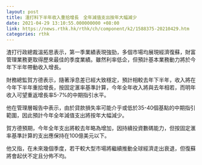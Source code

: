```yaml
---
layout: post
title: 渣打料下半年收入重拾增長　全年減值支出按年大幅減少
date: 2021-04-29 13:10:55.000000000 +08:00
link: https://news.rthk.hk/rthk/ch/component/k2/1588375-20210429.htm
categories: rthk
---
```


渣打行政總裁溫拓思表示，第一季業績表現強勁，多個市場均展現經濟復蘇，財富管理業務更取得歷來最佳的季度業績。雖然利率低企，但預計基本業務動力將於今年下半年帶動收入增長。

財務總監賀方德表示，隨著淨息差已經大致穩定，預計相較去年下半年，收入將在今年下半年重拾增長，按固定滙率基準計算，今年全年收入將與去年相若，而明年收入可望重返增長率5-7%的中期指引水平。

他在管理層報告中表示，由於貸款損失率可能介乎或低於35-40個基點的中期指引範圍，因此預計今年全年減值支出將按年大幅減少。

賀方德預期，今年全年支出將較去年略為增加，因持續投資數碼能力，但按固定滙率基準計算的支出應保持在100億美元以下。

他又指，在未來幾個季度，若干較大型市場將繼續推動全球經濟走出衰退，但復蘇將會起伏不定且分佈不均。
